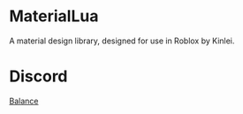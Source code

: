 # MaterialLua
A material design library, designed for use in Roblox by Kinlei.

# Discord
[Balance](https://discord.gg/jzR3vfV)

